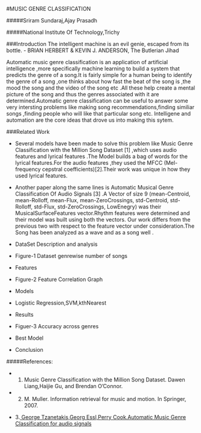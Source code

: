 #MUSIC GENRE CLASSIFICATION 



#####Sriram Sundaraj,Ajay Prasadh 

#####National Institute Of Technology,Trichy

###Introduction
	The intelligent machine is an evil genie, escaped from its bottle.
										-	BRIAN HERBERT & KEVIN J. ANDERSON, The Butlerian Jihad

Automatic music genre classification is an  application of artificial intelligence ,more specifically machine learning to build a system that predicts the genre of a song.It is fairly simple for a human being to identify the genre of a song ,one thinks about how fast the beat of the song is ,the mood the song and the video of the song etc .All these help create a mental picture of the song and  thus the genres associated with it are determined.Automatic genre classification can be useful to answer some very intersting problems like  making song recommendations,finding similiar songs ,finding people who will like that particular song etc.
	Intelligene and automation are the core ideas that drove us into making this sytem.

###Related Work

* Several models have been made to solve this problem like Music Genre Classification with the Million Song Dataset [1] ,which uses audio features and lyrical features .The Model builds a bag of words for the lyrical features.For the audio features ,they used the MFCC (Mel-frequency cepstral coefficients)[2].Their work was unique in how they used lyrical features.

* Another paper along the same lines is Automatic Musical Genre Classification Of Audio Signals [3] .A   Vector of size 9  (mean-Centroid, mean-Rolloff, mean-Flux, mean-ZeroCrossings, std-Centroid, std-Rolloff, std-Flux, std-ZeroCrossings, LowEnegry) was their MusicalSurfaceFeatures  vector.Rhythm features were determined and their model was built using both the vectors.
	Our work differs from the previous two with respect to the feature vector under consideration.The Song has been analyzed as a wave and as a song well .


* DataSet Description and analysis
* Figure-1 Dataset genrewise number of songs
* Features
* Figure-2 Feature Correlation Graph
* Models
* Logistic Regression,SVM,kthNearest 
* Results
* Figuer-3 Accuracy across genres
* Best Model
* Conclusion





#####References:
* 1. Music Genre Classification with the Million Song Dataset. Dawen Liang,Haijie Gu, and Brendan O’Connor.

* 2. M. Muller. Information retrieval for music and motion. In Springer, 2007.

* 3.[ George Tzanetakis,Georg Essl,Perry Cook.Automatic Music Genre Classification for audio signals ](http://ismir2001.ismir.net/pdf/tzanetakis.pdf)





